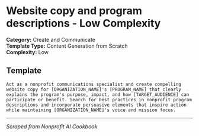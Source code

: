 # Website copy and program descriptions - Low Complexity

**Category:** Create and Communicate  
**Template Type:** Content Generation from Scratch  
**Complexity:** Low

## Template

```
Act as a nonprofit communications specialist and create compelling website copy for [ORGANIZATION_NAME]'s [PROGRAM_NAME] that clearly explains the program's purpose, impact, and how [TARGET_AUDIENCE] can participate or benefit. Search for best practices in nonprofit program descriptions and incorporate persuasive elements that inspire action while maintaining [ORGANIZATION_NAME]'s voice and mission focus.
```

---
*Scraped from Nonprofit AI Cookbook*
